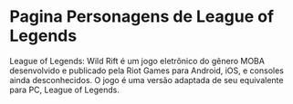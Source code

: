 

# Pagina Personagens de League of Legends

League of Legends: Wild Rift é um jogo eletrônico do gênero MOBA desenvolvido e publicado
pela Riot Games para Android, iOS, e consoles ainda desconhecidos. O jogo é uma versão adaptada de
seu equivalente para PC, League of Legends.
